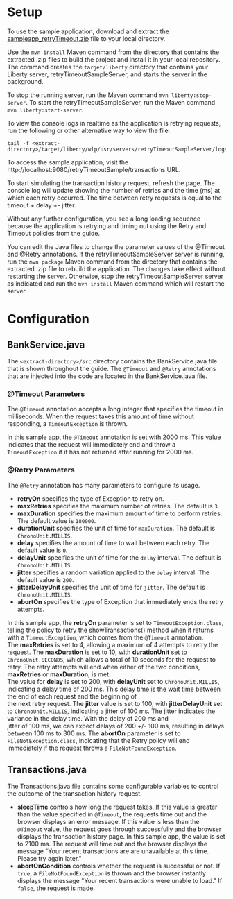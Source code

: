 # Setup

To use the sample application, download and extract the [sampleapp_retryTimeout.zip](https://github.com/OpenLiberty/iguide-retry-timeout/raw/master/finish/sampleapp_retryTimeout.zip) file to your local directory.

Use the `mvn install` Maven command from the directory that contains the extracted .zip files 
to build the project and install it in your local repository. The command creates the 
`target/liberty` directory that contains your Liberty server, retryTimeoutSampleServer, and starts the server in the background.

To stop the running server, run the Maven command `mvn liberty:stop-server`. To start
the retryTimeoutSampleServer, run the Maven command `mvn liberty:start-server`.

To view the console logs in realtime as the application is retrying requests, run the following or other alternative way to view the file:

    tail -f <extract-directory>/target/liberty/wlp/usr/servers/retryTimeoutSampleServer/logs/console.log

To access the sample application, visit the http://localhost:9080/retryTimeoutSample/transactions URL.

To start simulating the transaction history request, refresh the page. The console log will update showing the number of retries and the time (ms) at which each retry occurred. The time between retry requests is equal to the timeout + delay +- jitter. 

Without any further configuration, you see a long loading sequence because the application is retrying and timing out using the Retry and Timeout policies from the guide.

You can edit the Java files to change the parameter values of the @Timeout and @Retry annotations. If the retryTimeoutSampleServer server is running, run the `mvn package` Maven command from the directory that contains the extracted .zip file to rebuild the application. The changes take effect without restarting the server. Otherwise, stop the retryTimeoutSampleServer server as indicated and run the `mvn install` Maven command which will restart the server. 

# Configuration
## BankService.java
The `<extract-directory>/src` directory contains the BankService.java file that is shown throughout the guide. 
The `@Timeout` and `@Retry` annotations that are injected into the code are located in the BankService.java file.

### @Timeout Parameters
The `@Timeout` annotation accepts a long integer that specifies the timeout in milliseconds. When the request takes this amount of time without responding, a `TimeoutException` is thrown. 

In this sample app, the `@Timeout` annotation is set with 2000 ms. This value indicates that the request will immediately end and throw a `TimeoutException` if it has not returned after running for 2000 ms.

### @Retry Parameters
The `@Retry` annotation has many parameters to configure its usage.
* **retryOn** specifies the type of Exception to retry on.
* **maxRetries** specifies the maximum number of retries. The default is `3`.
* **maxDuration** specifies the maximum amount of time to perform retries. The default value is `180000`.
* **durationUnit** specifies the unit of time for `maxDuration`. The default is `ChronoUnit.MILLIS`.
* **delay** specifies the amount of time to wait between each retry. The default value is `0`.
* **delayUnit** specifies the unit of time for the `delay` interval. The default is `ChronoUnit.MILLIS`.
* **jitter** specifies a random variation applied to the `delay` interval. The default value is `200`.
* **jitterDelayUnit** specifies the unit of time for `jitter`. The default is `ChronoUnit.MILLIS`.
* **abortOn** specifies the type of Exception that immediately ends the retry attempts.

In this sample app, the **retryOn** parameter is set to `TimeoutException.class`, telling the policy to retry the showTransactions() method when it returns with a `TimeoutException`, which comes from the `@Timeout` annotation. 	
The **maxRetries** is set to 4, allowing a maximum of 4 attempts to retry the request. The **maxDuration** is set to 10, with **durationUnit** set to `ChronoUnit.SECONDS`, which allows a total of 10 seconds for the request to retry. The retry attempts will end when either of the two conditions, **maxRetries** or **maxDuration**, is met.	
The value for **delay** is set to 200, with **delayUnit** set to `ChronoUnit.MILLIS`, indicating a delay time of 200 ms. This delay time is the wait time between the end of each request and the beginning of 	
the next retry request.	
The **jitter** value is set to 100, with **jitterDelayUnit** set to `ChronoUnit.MILLIS`, indicating a jitter of 100 ms. The jitter indicates the variance in the delay time. With the delay of 200 ms and 	
jitter of 100 ms, we can expect delays of 200 +/- 100 ms, resulting in delays between 100 ms to 300 ms.	
The **abortOn** parameter is set to `FileNotException.class`, indicating that the Retry policy will end immediately if the request throws a `FileNotFoundException`.

## Transactions.java
The Transactions.java file contains some configurable variables to control the outcome of the transaction history request.
* **sleepTime** controls how long the request takes. If this value is greater than the value specified in `@Timeout`, the requests time out and the browser displays an error message. If this value is less than the `@Timeout` value, the request goes through successfully and the browser displays the transaction history page. 
In this sample app, the value is set to 2100 ms. The request will time out and the browser displays the message "Your recent transactions are are unavailable at this time. Please try again later." 
* **abortOnCondition** controls whether the request is successful or not. If `true`, a `FileNotFoundException` is thrown and the browser instantly displays the message "Your recent transactions were unable to load." If `false`, the request is made. 

